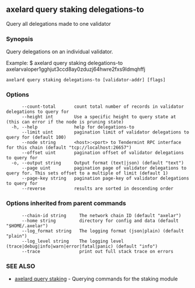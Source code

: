 ## axelard query staking delegations-to

Query all delegations made to one validator

### Synopsis

Query delegations on an individual validator.

Example:
$ axelard query staking delegations-to axelarvaloper1gghjut3ccd8ay0zduzj64hwre2fxs9ldmqhffj

```
axelard query staking delegations-to [validator-addr] [flags]
```

### Options

```
      --count-total       count total number of records in validator delegations to query for
      --height int        Use a specific height to query state at (this can error if the node is pruning state)
  -h, --help              help for delegations-to
      --limit uint        pagination limit of validator delegations to query for (default 100)
      --node string       <host>:<port> to Tendermint RPC interface for this chain (default "tcp://localhost:26657")
      --offset uint       pagination offset of validator delegations to query for
  -o, --output string     Output format (text|json) (default "text")
      --page uint         pagination page of validator delegations to query for. This sets offset to a multiple of limit (default 1)
      --page-key string   pagination page-key of validator delegations to query for
      --reverse           results are sorted in descending order
```

### Options inherited from parent commands

```
      --chain-id string     The network chain ID (default "axelar")
      --home string         directory for config and data (default "$HOME/.axelar")
      --log_format string   The logging format (json|plain) (default "plain")
      --log_level string    The logging level (trace|debug|info|warn|error|fatal|panic) (default "info")
      --trace               print out full stack trace on errors
```

### SEE ALSO

- [axelard query staking](axelard_query_staking.md) - Querying commands for the staking module
